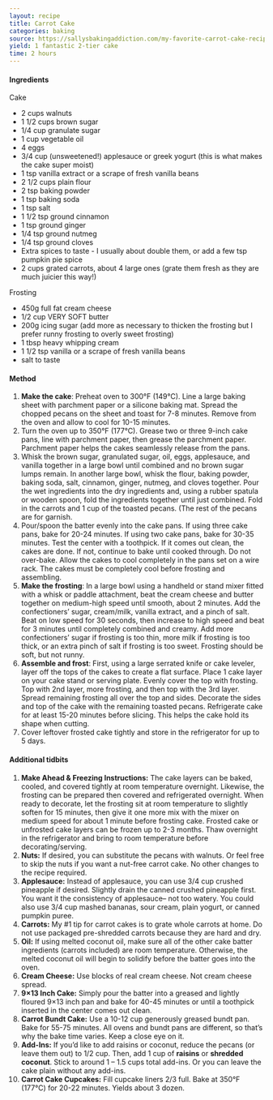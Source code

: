 ```yaml
---
layout: recipe
title: Carrot Cake
categories: baking
source: https://sallysbakingaddiction.com/my-favorite-carrot-cake-recipe/
yield: 1 fantastic 2-tier cake
time: 2 hours
---
```

#### Ingredients

Cake

* 2 cups walnuts
* 1 1/2 cups brown sugar
* 1/4 cup granulate sugar
* 1 cup vegetable oil
* 4 eggs
* 3/4 cup (unsweetened!) applesauce or greek yogurt (this is what makes the cake super moist)
* 1 tsp vanilla extract or a scrape of fresh vanilla beans
* 2 1/2 cups plain flour
* 2 tsp baking powder
* 1 tsp baking soda
* 1 tsp salt
* 1 1/2 tsp ground cinnamon
* 1 tsp ground ginger
* 1/4 tsp ground nutmeg
* 1/4 tsp ground cloves
* Extra spices to taste - I usually about double them, or add a few tsp pumpkin pie spice
* 2 cups grated carrots, about 4 large ones (grate them fresh as they are much juicier this way!)

Frosting

* 450g full fat cream cheese
* 1/2 cup VERY SOFT butter 
* 200g icing sugar (add more as necessary to thicken the frosting but I prefer runny frosting to overly sweet frosting)
* 1 tbsp heavy whipping cream
* 1 1/2 tsp vanilla or a scrape of fresh vanilla beans
* salt to taste



#### Method

1. **Make the cake**: Preheat oven to 300°F (149°C). Line a large baking sheet with parchment paper or a silicone baking mat. Spread the chopped pecans on the sheet and toast for 7-8 minutes. Remove from the oven and allow to cool for 10-15 minutes.
2. Turn the oven up to 350°F (177°C). Grease two or three 9-inch cake pans, line with parchment paper, then grease the parchment paper. Parchment paper helps the cakes seamlessly release from the pans.
3. Whisk the brown sugar, granulated sugar, oil, eggs, applesauce, and vanilla together in a large bowl until combined and no brown sugar lumps remain. In another large bowl, whisk the flour, baking powder, baking soda, salt, cinnamon, ginger, nutmeg, and cloves together. Pour the wet ingredients into the dry ingredients and, using a rubber spatula or wooden spoon, fold the ingredients together until just combined. Fold in the carrots and 1 cup of the toasted pecans. (The rest of the pecans are for garnish.
4. Pour/spoon the batter evenly into the cake pans. If using three cake pans, bake for 20-24 minutes. If using two cake pans, bake for 30-35 minutes. Test the center with a toothpick. If it comes out clean, the cakes are done. If not, continue to bake until cooked through. Do not over-bake. Allow the cakes to cool completely in the pans set on a wire rack. The cakes must be completely cool before frosting and assembling.
5. **Make the frosting**: In a large bowl using a handheld or stand mixer fitted with a whisk or paddle attachment, beat the cream cheese and butter together on medium-high speed until smooth, about 2 minutes. Add the confectioners’ sugar, cream/milk, vanilla extract, and a pinch of salt. Beat on low speed for 30 seconds, then increase to high speed and beat for 3 minutes until completely combined and creamy. Add more confectioners’ sugar if frosting is too thin, more milk if frosting is too thick, or an extra pinch of salt if frosting is too sweet. Frosting should be soft, but not runny.
6. **Assemble and frost**: First, using a large serrated knife or cake leveler, layer off the tops of the cakes to create a flat surface. Place 1 cake layer on your cake stand or serving plate. Evenly cover the top with frosting. Top with 2nd layer, more frosting, and then top with the 3rd layer. Spread remaining frosting all over the top and sides. Decorate the sides and top of the cake with the remaining toasted pecans. Refrigerate cake for at least 15-20 minutes before slicing. This helps the cake hold its shape when cutting.
7. Cover leftover frosted cake tightly and store in the refrigerator for up to 5 days.



#### Additional tidbits

1. **Make Ahead & Freezing Instructions:** The cake layers can be baked, cooled, and covered tightly at room temperature overnight. Likewise, the frosting can be prepared then covered and refrigerated overnight. When ready to decorate, let the frosting sit at room temperature to slightly soften for 15 minutes, then give it one more mix with the mixer on medium speed for about 1 minute before frosting cake. Frosted cake or unfrosted cake layers can be frozen up to 2-3 months. Thaw overnight in the refrigerator and bring to room temperature before decorating/serving.
2. **Nuts:** If desired, you can substitute the pecans with walnuts. Or feel free to skip the nuts if you want a nut-free carrot cake. No other changes to the recipe required.
3. **Applesauce:** Instead of applesauce, you can use 3/4 cup crushed pineapple if desired. Slightly drain the canned crushed pineapple first. You want it the consistency of applesauce– not too watery. You could also use 3/4 cup mashed bananas, sour cream, plain yogurt, or canned pumpkin puree.
4. **Carrots:** My #1 tip for carrot cakes is to [](https://amzn.to/2WM11NQ)grate whole carrots at home. Do not use packaged pre-shredded carrots because they are hard and dry.
5. **Oil:** If using melted coconut oil, make sure all of the other cake batter ingredients (carrots included) are room temperature. Otherwise, the melted coconut oil will begin to solidify before the batter goes into the oven.
6. **Cream Cheese:** Use blocks of real cream cheese. Not cream cheese spread.
7. **9×13 Inch Cake:** Simply pour the batter into a greased and lightly floured 9×13 inch pan and bake for 40-45 minutes or until a toothpick inserted in the center comes out clean.
8. **Carrot Bundt Cake:** Use a 10-12 cup generously greased bundt pan. Bake for 55-75 minutes. All ovens and bundt pans are different, so that’s why the bake time varies. Keep a close eye on it.
9. **Add-Ins:** If you’d like to add raisins or coconut, reduce the pecans (or leave them out) to 1/2 cup. Then, add 1 cup of **raisins** or **shredded coconut**. Stick to around 1 – 1.5 cups total add-ins. Or you can leave the cake plain without any add-ins.
10. **Carrot Cake Cupcakes:** Fill cupcake liners 2/3 full. Bake at 350°F (177°C) for 20-22 minutes. Yields about 3 dozen.